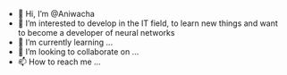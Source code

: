 - 👋 Hi, I’m @Aniwacha
- 👀 I’m interested to develop in the IT field, to learn new things and want to become a developer of neural networks
- 🌱 I’m currently learning ...
- 💞️ I’m looking to collaborate on ...
- 📫 How to reach me ...

<!---
Aniwacha/Aniwacha is a ✨ special ✨ repository because its `README.md` (this file) appears on your GitHub profile.
You can click the Preview link to take a look at your changes.
--->
